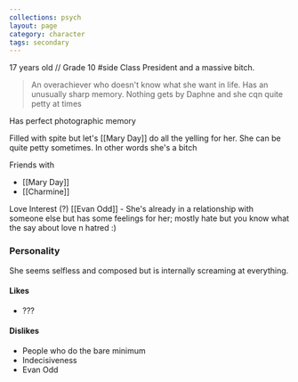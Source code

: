 ```yaml
---
collections: psych
layout: page
category: character
tags: secondary
---
```


17 years old // Grade 10 #side
Class President and a massive bitch.

> An overachiever who doesn't know what she want in life. Has an unusually sharp memory. Nothing gets by Daphne and she cqn quite petty at times

Has perfect photographic memory

Filled with spite but let's [[Mary Day]] do all the yelling for her. She can be quite petty sometimes. In other words she's a bitch

Friends with
- [[Mary Day]]
- [[Charmine]]

Love Interest (?)
[[Evan Odd]] - She's already in a relationship with someone else but has some feelings for her; mostly hate but you know what the say about love n hatred :)
### Personality
She seems selfless and composed but is internally screaming at everything. 
#### Likes
- ???
#### Dislikes
- People who do the bare minimum
- Indecisiveness
- Evan Odd
